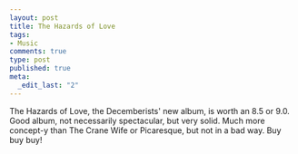 ```yaml
--- 
layout: post
title: The Hazards of Love
tags: 
- Music
comments: true
type: post
published: true
meta: 
  _edit_last: "2"
---
```

The Hazards of Love, the Decemberists' new album, is worth an 8.5 or 9.0. Good album, not necessarily spectacular, but very solid. Much more concept-y than The Crane Wife or Picaresque, but not in a bad way. Buy buy buy!
